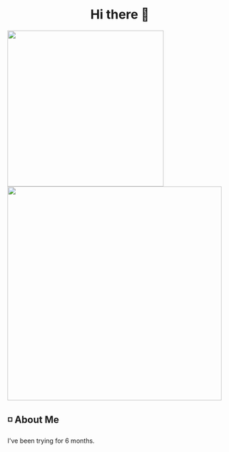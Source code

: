 <h1 align="center"> Hi there 👋 </h1>

<div aligin="center">
	<img src="https://github-readme-stats.vercel.app/api/top-langs/?username=aquieover0&theme=dark" width="350px"> <img src="https://github-readme-stats.vercel.app/api?username=aquieover0&show_icons=true&theme=dark" width=480px>
</div>

## ◽ About Me

I've been trying for 6 months.
